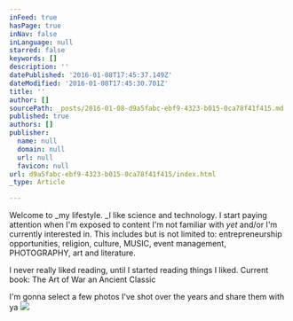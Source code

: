 ```yaml
---
inFeed: true
hasPage: true
inNav: false
inLanguage: null
starred: false
keywords: []
description: ''
datePublished: '2016-01-08T17:45:37.149Z'
dateModified: '2016-01-08T17:45:30.701Z'
title: ''
author: []
sourcePath: _posts/2016-01-08-d9a5fabc-ebf9-4323-b015-0ca78f41f415.md
published: true
authors: []
publisher:
  name: null
  domain: null
  url: null
  favicon: null
url: d9a5fabc-ebf9-4323-b015-0ca78f41f415/index.html
_type: Article

---
```

Welcome to _my lifestyle. _I like science and technology. I start paying attention when I'm exposed to content I'm not familiar with _yet_ and/or I'm currently interested in. This includes but is not limited to: entrepreneurship opportunities, religion, culture, MUSIC, event management, PHOTOGRAPHY, art and literature. 

I never really liked reading, until I started reading things I liked. Current book: The Art of War an Ancient Classic

I'm gonna select a few photos I've shot over the years and share them with ya
![](https://the-grid-user-content.s3-us-west-2.amazonaws.com/96e9a374-1092-4bd6-ad43-644f890641d6.jpg)